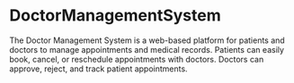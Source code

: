 # DoctorManagementSystem
The Doctor Management System is a web-based platform for patients and doctors to manage appointments and medical records. Patients can easily book, cancel, or reschedule appointments with doctors. Doctors can approve, reject, and track patient appointments.
